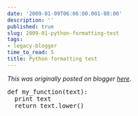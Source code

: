 ```yaml
---
date: '2009-01-09T06:06:00.001-08:00'
description: ''
published: true
slug: 2009-01-python-formatting-test
tags:
- legacy-blogger
time_to_read: 5
title: Python formatting test
---
```


*This was originally posted on blogger [here](https://pydanny.blogspot.com/2009/01/python-formatting-test.html)*.

<pre class="py" name="code">
def my_function(text):
  print text
  return text.lower()
</pre>